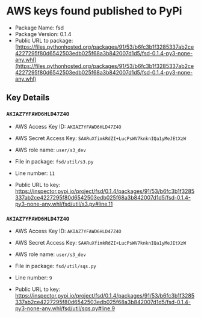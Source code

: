 # AWS keys found published to PyPi

* Package Name: fsd
* Package Version: 0.1.4
* Public URL to package: [https://files.pythonhosted.org/packages/91/53/b6fc3b1f3285337ab2ce4227295f80d6542503edb025f68a3b842007d1d5/fsd-0.1.4-py3-none-any.whl](https://files.pythonhosted.org/packages/91/53/b6fc3b1f3285337ab2ce4227295f80d6542503edb025f68a3b842007d1d5/fsd-0.1.4-py3-none-any.whl)

## Key Details

### `AKIAZ7YFAWD6HLD47Z4O`

* AWS Access Key ID: `AKIAZ7YFAWD6HLD47Z4O`
* AWS Secret Access Key: `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` 
* AWS role name: `user/s3_dev`
* File in package: `fsd/util/s3.py`
* Line number: `11`

* Public URL to key: https://inspector.pypi.io/project/fsd/0.1.4/packages/91/53/b6fc3b1f3285337ab2ce4227295f80d6542503edb025f68a3b842007d1d5/fsd-0.1.4-py3-none-any.whl/fsd/util/s3.py#line.11



### `AKIAZ7YFAWD6HLD47Z4O`

* AWS Access Key ID: `AKIAZ7YFAWD6HLD47Z4O`
* AWS Secret Access Key: `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` 
* AWS role name: `user/s3_dev`
* File in package: `fsd/util/sqs.py`
* Line number: `9`

* Public URL to key: https://inspector.pypi.io/project/fsd/0.1.4/packages/91/53/b6fc3b1f3285337ab2ce4227295f80d6542503edb025f68a3b842007d1d5/fsd-0.1.4-py3-none-any.whl/fsd/util/sqs.py#line.9


